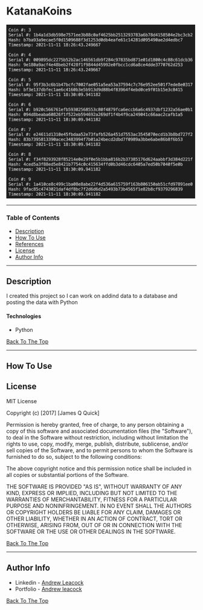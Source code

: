 # KatanaKoins 

<img src="images/katanakoin_coins.png" width="500">

---

### Table of Contents

- [Description](#description)
- [How To Use](#how-to-use)
- [References](#references)
- [License](#license)
- [Author Info](#author-info)

---

## Description

I created this project so I can work on addind data to a database and posting the data with Python

#### Technologies

- Python

[Back To The Top](#read-me-template)

---

## How To Use



## License

MIT License

Copyright (c) [2017] [James Q Quick]

Permission is hereby granted, free of charge, to any person obtaining a copy
of this software and associated documentation files (the "Software"), to deal
in the Software without restriction, including without limitation the rights
to use, copy, modify, merge, publish, distribute, sublicense, and/or sell
copies of the Software, and to permit persons to whom the Software is
furnished to do so, subject to the following conditions:

The above copyright notice and this permission notice shall be included in all
copies or substantial portions of the Software.

THE SOFTWARE IS PROVIDED "AS IS", WITHOUT WARRANTY OF ANY KIND, EXPRESS OR
IMPLIED, INCLUDING BUT NOT LIMITED TO THE WARRANTIES OF MERCHANTABILITY,
FITNESS FOR A PARTICULAR PURPOSE AND NONINFRINGEMENT. IN NO EVENT SHALL THE
AUTHORS OR COPYRIGHT HOLDERS BE LIABLE FOR ANY CLAIM, DAMAGES OR OTHER
LIABILITY, WHETHER IN AN ACTION OF CONTRACT, TORT OR OTHERWISE, ARISING FROM,
OUT OF OR IN CONNECTION WITH THE SOFTWARE OR THE USE OR OTHER DEALINGS IN THE
SOFTWARE.

[Back To The Top](#read-me-template)

---

## Author Info

- Linkedin - [Andrew Leacock](https://www.linkedin.com/in/andrew-leacock-1153ba21a/)
- Portfolio - [Andrew leacock](https://andrew-leacock.netlify.app/)

[Back To The Top](#read-me-template)
